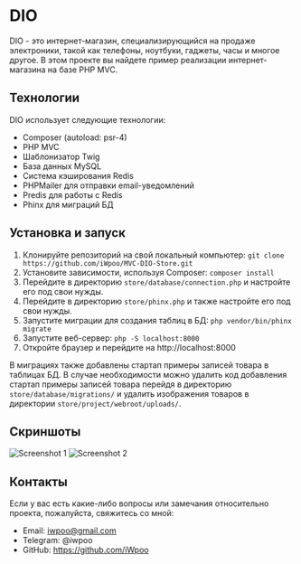 # DIO

DIO - это интернет-магазин, специализирующийся на продаже электроники, такой как телефоны, ноутбуки, гаджеты, часы и многое другое. В этом проекте вы найдете пример реализации интернет-магазина на базе PHP MVC.

## Технологии

DIO использует следующие технологии:

- Composer (autoload: psr-4)
- PHP MVC
- Шаблонизатор Twig
- База данных MySQL
- Система кэширования Redis
- PHPMailer для отправки email-уведомлений
- Predis для работы с Redis
- Phinx для миграций БД

## Установка и запуск

1. Клонируйте репозиторий на свой локальный компьютер: `git clone https://github.com/iWpoo/MVC-DIO-Store.git`
2. Установите зависимости, используя Composer: `composer install`
3. Перейдите в директорию `store/database/connection.php` и настройте его под свои нужды.
4. Перейдите в директорию `store/phinx.php` и также настройте его под свои нужды.
5. Запустите миграции для создания таблиц в БД: `php vendor/bin/phinx migrate`
6. Запустите веб-сервер: `php -S localhost:8000`
7. Откройте браузер и перейдите на http://localhost:8000

В миграциях также добавлены стартап примеры записей товара в таблицах БД. В случае необходимости можно удалить код добавления стартап примеры записей товара перейдя в директорию `store/database/migrations/` и удалить изображения товаров в директории `store/project/webroot/uploads/`.

## Скриншоты

![Screenshot 1]()
![Screenshot 2]()

## Контакты

Если у вас есть какие-либо вопросы или замечания относительно проекта, пожалуйста, свяжитесь со мной:

- Email: iwpoo@gmail.com
- Telegram: @iwpoo
- GitHub: https://github.com/iWpoo
